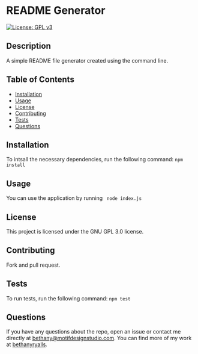 
  
  # README Generator

  [![License: GPL v3](https://img.shields.io/badge/License-GPLv3-blue.svg)](https://www.gnu.org/licenses/gpl-3.0)

  ## Description

  A simple README file generator created using the command line.

  ## Table of Contents

  - [Installation](#installation)
  - [Usage](#usage)
  - [License](#license)
  - [Contributing](#contributing)
  - [Tests](#tests)
  - [Questions](#questions)

  ## Installation

  To intsall the necessary dependencies, run the following command: ``` npm install ```

  ## Usage

  You can use the application by running ` node index.js`

  ## License

  This project is licensed under the GNU GPL 3.0 license.

  ## Contributing

  Fork and pull request.

  ## Tests

  To run tests, run the following command: ``` npm test ```

  ## Questions

  If you have any questions about the repo, open an issue or contact me directly at bethany@motifdesignstudio.com. You can find more of my work at [bethanyryalls](https://github.com/bethanyryalls).

